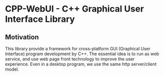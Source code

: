# CPP-WebUI - C++ Graphical User Interface Library

## Motivation

This library provide a framework for cross-platform GUI (Graphical User Interface) program development by C++. The essential idea is to run as web service, and use web page front technology to improve the user experience. Even in a desktop program, we use the same http server/client model.
